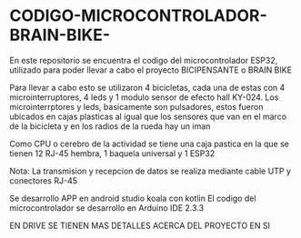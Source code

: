 # CODIGO-MICROCONTROLADOR-BRAIN-BIKE-
En este repositorio se encuentra el codigo del microcontrolador ESP32, utilizado para poder llevar a cabo el proyecto BICIPENSANTE o BRAIN BIKE 

Para llevar a cabo esto se utilizaron 4 bicicletas, cada una de estas con 4 microinterruptores, 4 leds y 1 modulo sensor de efecto hall KY-024.
Los microinterrptores y leds, basicamente son pulsadores, estos fueron ubicados en cajas plasticas al igual que los sensores que van en el marco de la bicicleta y en los radios de la rueda hay un iman

Como CPU o cerebro de la actividad se tiene una caja pastica en la que se tienen 12 RJ-45 hembra, 1 baquela universal y 1 ESP32

Nota: La transmision y recepcion de datos se realiza mediante cable UTP y conectores RJ-45


Se desarrollo APP en android studio koala con kotlin 
El codigo del microcontrolador se desarrollo en Arduino IDE 2.3.3

EN DRIVE SE TIENEN MAS DETALLES ACERCA DEL PROYECTO EN SI 
